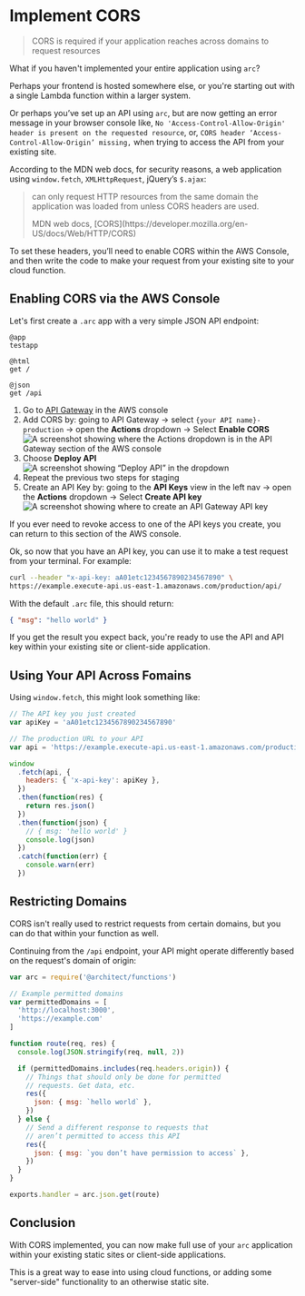 # Implement CORS

> CORS is required if your application reaches across domains to request resources

What if you haven't implemented your entire application using `arc`?

Perhaps your frontend is hosted somewhere else, or you're starting out with a single Lambda function within a larger system.

Or perhaps you’ve set up an API using `arc`, but are now getting an error message in your browser console like, `No 'Access-Control-Allow-Origin' header is present on the requested resource`, or, `CORS header ‘Access-Control-Allow-Origin’ missing,` when trying to access the API from your existing site.

According to the MDN web docs, for security reasons, a web application using `window.fetch`, `XMLHttpRequest`, jQuery’s `$.ajax`:

> can only request HTTP resources from the same domain the application was loaded from unless CORS headers are used.
> <footer> MDN web docs, [CORS](https://developer.mozilla.org/en-US/docs/Web/HTTP/CORS)</footer>

To set these headers, you’ll need to enable CORS within the AWS Console, and then write the code to make your request from your existing site to your cloud function. 

## Enabling CORS via the AWS Console

Let's first create a `.arc` app with a very simple JSON API endpoint:

```arc
@app
testapp

@html
get /

@json
get /api
```

1. Go to [API Gateway](https://console.aws.amazon.com/apigateway) in the AWS console
2. Add CORS by: going to API Gateway &rarr; select `{your API name}-production` &rarr; open the **Actions** dropdown &rarr; Select **Enable CORS**
  ![A screenshot showing where the Actions dropdown is in the API Gateway section of the AWS console](http://s3-us-west-2.amazonaws.com/arc.codes/guide-cors-1.png)
3. Choose **Deploy API**
  ![A screenshot showing “Deploy API” in the dropdown](http://s3-us-west-2.amazonaws.com/arc.codes/guide-cors-2.png)
4. Repeat the previous two steps for staging
5. Create an API Key by: going to the **API Keys** view in the left nav &rarr; open the **Actions** dropdown &rarr; Select **Create API key**
  ![A screenshot showing where to create an API Gateway API key](http://s3-us-west-2.amazonaws.com/arc.codes/guide-cors-3.png)

If you ever need to revoke access to one of the API keys you create, you can return to this section of the AWS console.

Ok, so now that you have an API key, you can use it to make a test request from your terminal. For example:

```sh
curl --header "x-api-key: aA01etc1234567890234567890" \
https://example.execute-api.us-east-1.amazonaws.com/production/api/
```

With the default `.arc` file, this should return:

```json
{ "msg": "hello world" }
```

If you get the result you expect back, you're ready to use the API and API key within your existing site or client-side application.

## Using Your API Across Fomains

Using `window.fetch`, this might look something like:
  
```javascript
// The API key you just created
var apiKey = 'aA01etc1234567890234567890'

// The production URL to your API
var api = 'https://example.execute-api.us-east-1.amazonaws.com/production/api/'

window
  .fetch(api, {
    headers: { 'x-api-key': apiKey },
  })
  .then(function(res) {
    return res.json()
  })
  .then(function(json) {
    // { msg: 'hello world' }
    console.log(json)
  })
  .catch(function(err) {
    console.warn(err)
  })
```

## Restricting Domains

CORS isn't really used to restrict requests from certain domains, but you can do that within your function as well.

Continuing from the `/api` endpoint, your API might operate differently based on the request's domain of origin:

```javascript
var arc = require('@architect/functions')

// Example permitted domains
var permittedDomains = [
  'http://localhost:3000',
  'https://example.com'
]

function route(req, res) {
  console.log(JSON.stringify(req, null, 2))

  if (permittedDomains.includes(req.headers.origin)) {
    // Things that should only be done for permitted
    // requests. Get data, etc.
    res({
      json: { msg: `hello world` },
    })
  } else {
    // Send a different response to requests that
    // aren’t permitted to access this API
    res({
      json: { msg: `you don’t have permission to access` },
    })
  }
}

exports.handler = arc.json.get(route)
```

## Conclusion

With CORS implemented, you can now make full use of your `arc` application within your existing static sites or client-side applications.

This is a great way to ease into using cloud functions, or adding some "server-side" functionality to an otherwise static site.
